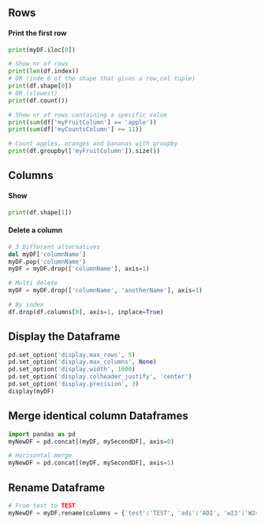## Rows

#### Print the first row
```python
print(myDF.iloc[0])

# Show nr of rows
print(len(df.index))
# OR (inde 0 of the shape that gives a row,col tuple)
print(df.shape[0])
# OR (slowest)
print(df.count())

# Show nr of rows containing a specific value
print(sum(df['myFruitColumn'] == 'apple'))
print(sum(df['myCountsColumn'] >= 11))

# Count apples, oranges and bananas with groupby
print(df.groupby(['myFruitColumn']).size())
```

## Columns
#### Show
```python
print(df.shape[1])
```


#### Delete a column
```python
# 3 Different alternatives
del myDF['columnName']
myDF.pop('columnName')
myDF = myDF.drop(['columnName'], axis=1)

# Multi delete
myDF = myDF.drop(['columnName', 'anotherName'], axis=1)

# By index
df.drop(df.columns[0], axis=1, inplace=True)
```

## Display the Dataframe
```python
pd.set_option('display.max_rows', 5)
pd.set_option('display.max_columns', None)
pd.set_option('display.width', 1000)
pd.set_option('display.colheader_justify', 'center')
pd.set_option('display.precision', 3)
display(myDF)
```
## Merge identical column Dataframes
```python
import pandas as pd
myNewDF = pd.concat[(myDF, mySecondDF], axis=0)

# Horisontal merge
myNewDF = pd.concat[(myDF, mySecondDF], axis=1)
```

## Rename Dataframe
```python
# From test to TEST
myNewDF = myDF.rename(columns = {'test':'TEST', 'adi':'ADI', 'w23':'W24'}, inplace = True)
```
                              
                              

